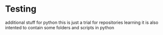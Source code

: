 # Testing
additional stuff for python
this is just a trial for repositories learning
it is also intented to contain some folders and scripts in python
